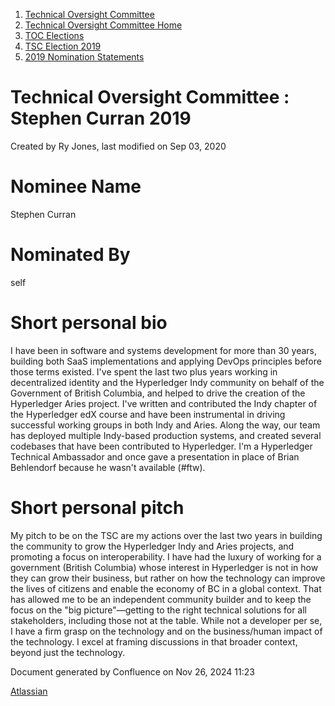 1. [Technical Oversight Committee](index.html)
2. [Technical Oversight Committee Home](Technical-Oversight-Committee-Home_21430274.html)
3. [TOC Elections](TOC-Elections_21448771.html)
4. [TSC Election 2019](TSC-Election-2019_21434240.html)
5. [2019 Nomination Statements](2019-Nomination-Statements_21448772.html)

# Technical Oversight Committee : Stephen Curran 2019

Created by Ry Jones, last modified on Sep 03, 2020

# Nominee Name

Stephen Curran

# Nominated By

self

# Short personal bio

I have been in software and systems development for more than 30 years, building both SaaS implementations and applying DevOps principles before those terms existed. I've spent the last two plus years working in decentralized identity and the Hyperledger Indy community on behalf of the Government of British Columbia, and helped to drive the creation of the Hyperledger Aries project. I've written and contributed the Indy chapter of the Hyperledger edX course and have been instrumental in driving successful working groups in both Indy and Aries. Along the way, our team has deployed multiple Indy-based production systems, and created several codebases that have been contributed to Hyperledger. I'm a Hyperledger Technical Ambassador and once gave a presentation in place of Brian Behlendorf because he wasn't available (#ftw).

# Short personal pitch

My pitch to be on the TSC are my actions over the last two years in building the community to grow the Hyperledger Indy and Aries projects, and promoting a focus on interoperability. I have had the luxury of working for a government (British Columbia) whose interest in Hyperledger is not in how they can grow their business, but rather on how the technology can improve the lives of citizens and enable the economy of BC in a global context. That has allowed me to be an independent community builder and to keep the focus on the "big picture"—getting to the right technical solutions for all stakeholders, including those not at the table. While not a developer per se, I have a firm grasp on the technology and on the business/human impact of the technology. I excel at framing discussions in that broader context, beyond just the technology.

Document generated by Confluence on Nov 26, 2024 11:23

[Atlassian](http://www.atlassian.com/)
